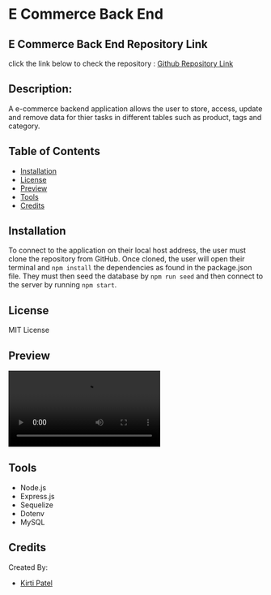 # E Commerce Back End

## E Commerce Back End Repository Link

click the link below to check the repository : [Github Repository Link](https://github.com/kirti18patel/e-commerce)

## Description: 
A e-commerce backend application allows the user to store, access, update and remove data for thier tasks in different tables such as product, tags and category.

## Table of Contents
* [Installation](#installation)
* [License](#license)
* [Preview](#preview)
* [Tools](#tools)
* [Credits](#credits)

## Installation

To connect to the application on their local host address, the user must clone the repository from GitHub. Once cloned, the user will open their terminal and `npm install` the dependencies as found in the package.json file. They must then seed the database by `npm run seed` and then connect to the server by running `npm start`.

## License
MIT License

## Preview
![alt walkthrough](walkthrough.mp4)

## Tools
* Node.js
* Express.js
* Sequelize
* Dotenv
* MySQL

## Credits
Created By:
 * [Kirti Patel]( https://github.com/kirti18patel)